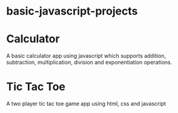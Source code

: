 # basic-javascript-projects

# Calculator
A basic calculator app using javascript which supports addition, subtraction, multiplication, division and exponentiation operations.

# Tic Tac Toe
A two player tic tac toe game app using html, css and javascript
